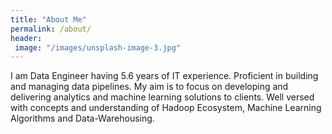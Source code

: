 ```yaml
---
title: "About Me"
permalink: /about/
header:
 image: "/images/unsplash-image-3.jpg"
---
```


I am Data Engineer having 5.6 years of IT experience. Proficient in building and managing data pipelines. My aim is to focus on developing and delivering analytics and machine learning solutions to clients. Well versed with concepts and understanding of Hadoop Ecosystem, Machine Learning Algorithms and Data-Warehousing.
